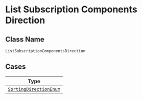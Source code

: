 
# List Subscription Components Direction

## Class Name

`ListSubscriptionComponentsDirection`

## Cases

| Type |
|  --- |
| [`SortingDirectionEnum`](../../../doc/models/sorting-direction-enum.md) |


